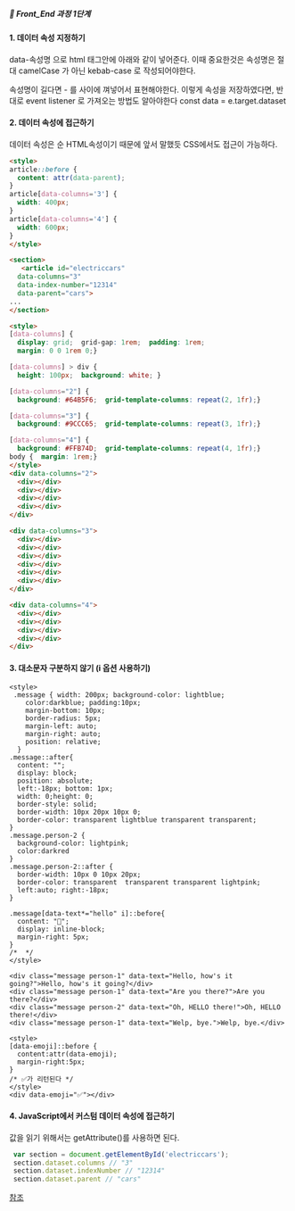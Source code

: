 ##### 🍑  Front_End 과정 1단계 


#### 1.  데이터 속성 지정하기 
data-속성명 으로 html 태그안에 아래와 같이 넣어준다.
이때 중요한것은 속성명은 절대 camelCase  가 아닌 kebab-case 로 작성되어야한다.

속성명이 길다면 - 를 사이에 껴넣어서 표현해야한다.
이렇게 속성을 저장하였다면, 반대로 event listener 로 가져오는 방법도 알아야한다
const data = e.target.dataset

#### 2. 데이터 속성에 접근하기

데이터 속성은 순 HTML속성이기 때문에 앞서 말했듯 CSS에서도 접근이 가능하다.
```html
<style>
article::before {
  content: attr(data-parent);
}
article[data-columns='3'] {
  width: 400px;
}
article[data-columns='4'] {
  width: 600px;
}
</style>

<section>
   <article id="electriccars"
  data-columns="3"
  data-index-number="12314"
  data-parent="cars">
...
</section>

```

```html
<style>
[data-columns] {
  display: grid;  grid-gap: 1rem;  padding: 1rem;
  margin: 0 0 1rem 0;}

[data-columns] > div {
  height: 100px;  background: white; }

[data-columns="2"] {
  background: #64B5F6;  grid-template-columns: repeat(2, 1fr);}

[data-columns="3"] {
  background: #9CCC65;  grid-template-columns: repeat(3, 1fr);}

[data-columns="4"] {
  background: #FFB74D;  grid-template-columns: repeat(4, 1fr);}
body {  margin: 1rem;}
</style>
<div data-columns="2">
  <div></div>
  <div></div>
  <div></div>
  <div></div>
</div>

<div data-columns="3">
  <div></div>
  <div></div>
  <div></div>
  <div></div>
  <div></div>
  <div></div>
</div>

<div data-columns="4">
  <div></div>
  <div></div>
  <div></div>
  <div></div>
</div>
```

#### 3. 대소문자 구분하지 않기 (i 옵션 사용하기)

```
<style>
 .message { width: 200px; background-color: lightblue;
    color:darkblue; padding:10px;
    margin-bottom: 10px;
    border-radius: 5px;
    margin-left: auto;
    margin-right: auto;  
    position: relative;
  }
.message::after{
  content: "";
  display: block;
  position: absolute;
  left:-18px; bottom: 1px;
  width: 0;height: 0;
  border-style: solid;
  border-width: 10px 20px 10px 0;
  border-color: transparent lightblue transparent transparent;
}
.message.person-2 {
  background-color: lightpink;
  color:darkred
}
.message.person-2::after {
  border-width: 10px 0 10px 20px;
  border-color: transparent  transparent transparent lightpink;
  left:auto; right:-18px;
}

.message[data-text*="hello" i]::before{
  content: "👋";
  display: inline-block;
  margin-right: 5px;
}
/*  */
</style>

<div class="message person-1" data-text="Hello, how's it going?">Hello, how's it going?</div>
<div class="message person-1" data-text="Are you there?">Are you there?</div>
<div class="message person-2" data-text="Oh, HELLO there!">Oh, HELLO there!</div>
<div class="message person-1" data-text="Welp, bye.">Welp, bye.</div>

```

```
<style>
[data-emoji]::before {
  content:attr(data-emoji);
  margin-right:5px;
}
/* ✅가 리턴된다 */
</style>
<div data-emoji="✅"></div>
```


#### 4. JavaScript에서 커스텀 데이터 속성에 접근하기

값을 읽기 위해서는 getAttribute()를 사용하면 된다.
```js
 var section = document.getElementById('electriccars'); 
 section.dataset.columns // "3" 
 section.dataset.indexNumber // "12314" 
 section.dataset.parent // "cars"
```

[참조](https://css-tricks.com/a-complete-guide-to-data-attributes/ )



